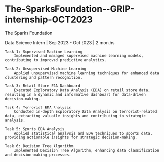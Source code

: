 # The-SparksFoundation--GRIP-internship-OCT2023
The Sparks Foundation

Data Science Intern | Sep 2023 - Oct 2023 | 2 months

    Task 1: Supervised Machine Learning
        Implemented and managed supervised machine learning models, contributing to improved predictive analytics.

    Task 2: Unsupervised Machine Learning
        Applied unsupervised machine learning techniques for enhanced data clustering and pattern recognition.

    Task 3: Retail Store EDA Dashboard
        Executed Exploratory Data Analysis (EDA) on retail store data, resulting in a dynamic and informative dashboard for data-driven decision-making.

    Task 4: Terrorist EDA Analysis
        Conducted in-depth Exploratory Data Analysis on terrorist-related data, extracting valuable insights and contributing to strategic analysis.

    Task 5: Sports EDA Analysis
        Applied statistical analysis and EDA techniques to sports data, providing actionable insights for strategic decision-making.

    Task 6: Decision Tree Algorithm
        Implemented Decision Tree Algorithm, enhancing data classification and decision-making processes.
